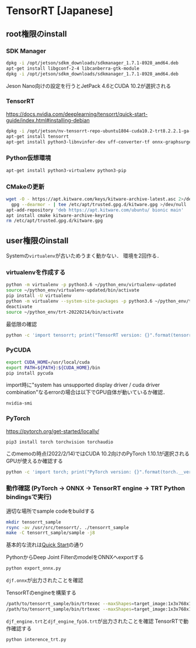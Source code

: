 # TensorRT [Japanese]

## root権限のinstall
### SDK Manager
```sh
dpkg -i /opt/jetson/sdkm_downloads/sdkmanager_1.7.1-8928_amd64.deb
apt-get install libgconf-2-4 libcanberra-gtk-module
dpkg -i /opt/jetson/sdkm_downloads/sdkmanager_1.7.1-8928_amd64.deb
```
Jeson Nano向けの設定を行うとJetPack 4.6とCUDA 10.2が選択される

### TensorRT
https://docs.nvidia.com/deeplearning/tensorrt/quick-start-guide/index.html#installing-debian
```sh
dpkg -i /opt/jetson/nv-tensorrt-repo-ubuntu1804-cuda10.2-trt8.2.2.1-ga-20211214_1-1_amd64.deb
apt-get install tensorrt
apt-get install python3-libnvinfer-dev uff-converter-tf onnx-graphsurgeon
```

### Python仮想環境
```sh
apt-get install python3-virtualenv python3-pip
```

### CMakeの更新
```sh
wget -O - https://apt.kitware.com/keys/kitware-archive-latest.asc 2>/dev/null |\
  gpg --dearmor - | tee /etc/apt/trusted.gpg.d/kitware.gpg >/dev/null
apt-add-repository 'deb https://apt.kitware.com/ubuntu/ bionic main'
apt install cmake kitware-archive-keyring
rm /etc/apt/trusted.gpg.d/kitware.gpg
```

## user権限のinstall
Systemの`virtualenv`が古いためうまく動かない．
環境を2回作る．
### virtualenvを作成する
```sh
python -m virtualenv -p python3.6 ~/python_env/virtualenv-updated
source ~/python_env/virtualenv-updated/bin/activate
pip install -U virtualenv
python -m virtualenv --system-site-packages -p python3.6 ~/python_env/trt-20220214
deactivate
source ~/python_env/trt-20220214/bin/activate
```

最低限の確認
```sh
python -c 'import tensorrt; print("TensorRT version: {}".format(tensorrt.__version__))'
```

### PyCUDA
```sh
export CUDA_HOME=/usr/local/cuda
export PATH=${PATH}:${CUDA_HOME}/bin
pip install pycuda
```

import時に"system has unsupported display driver / cuda driver combination"なるerrorの場合は以下でGPU自体が動いているか確認．
```sh
nvidia-smi
```

### PyTorch
https://pytorch.org/get-started/locally/
```sh
pip3 install torch torchvision torchaudio
```
このmemoの時点(2022/2/14)ではCUDA 10.2向けのPyTorch 1.10.1が選択される
GPUが使えるか確認する
```sh
python -c 'import torch; print("PyTorch version: {}".format(torch.__version__)); print("GPU available: {}".format(torch.cuda.is_available()))'
```

### 動作確認 (PyTorch -> ONNX -> TensorRT engine -> TRT Python bindingsで実行)
適切な場所でsample codeをbuildする
```sh
mkdir tensorrt_sample
rsync -av /usr/src/tensorrt/. ./tensorrt_sample
make -C tensorrt_sample/sample -j8
```

基本的な流れは[Quick Start](https://github.com/NVIDIA/TensorRT/blob/main/quickstart/IntroNotebooks/4.%20Using%20PyTorch%20through%20ONNX.ipynb)の通り


PythonからDeep Joint FilterのmodelをONNXへexportする
```sh
python export_onnx.py
```
`djf.onnx`が出力されたことを確認

TensorRTのengineを構築する
```sh
/path/to/tensorrt_sample/bin/trtexec --maxShapes=target_image:1x3x768x1024,guide_image:1x3x768x1024 --optShapes=target_image:1x3x682x1024,guide_image:1x3x682x1024 --minShapes=target_image:1x3x633x502,guide_image:1x3x633x502 --onnx=djf.onnx --saveEngine=djf_engine.trt --explicitBatch
/path/to/tensorrt_sample/bin/trtexec --maxShapes=target_image:1x3x768x1024,guide_image:1x3x768x1024 --optShapes=target_image:1x3x682x1024,guide_image:1x3x682x1024 --minShapes=target_image:1x3x633x502,guide_image:1x3x633x502 --onnx=djf.onnx --saveEngine=djf_engine_fp16.trt --explicitBatch --inputIOFormats=fp16:chw --outputIOFormats=fp16:chw --fp16
```
`djf_engine.trt`と`djf_engine_fp16.trt`が出力されたことを確認
TensorRTで動作確認する
```sh
python interence_trt.py
```